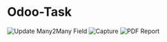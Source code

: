 # Odoo-Task
![Update Many2Many Field](https://user-images.githubusercontent.com/25539327/217884117-95756e64-9cb8-4a70-91f4-2dbbb61c2b11.PNG)
![Capture](https://user-images.githubusercontent.com/25539327/217884123-2823b109-6459-40e5-83ff-d7897aaaea79.PNG)
![PDF Report](https://user-images.githubusercontent.com/25539327/217884128-0f39127e-0d53-496a-ae3b-bb618ba81a9f.PNG)

